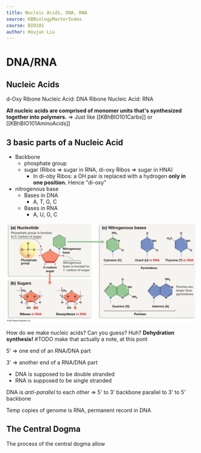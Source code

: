 ```yaml
---
title: Nucleic Acids, DNA, RNA
source: KBBiologyMasterIndex
course: BIO101
author: Houjun Liu
---
```


# DNA/RNA

## Nucleic Acids

d-Oxy Ribone Nucleic Acid: DNA
Ribone Nucleic Acid: RNA

**All nucleic acids are comprised of monomer units that's synthesized together into polymers.** => Just like [[KBhBIO101Carbs]] or [[KBhBIO101AminoAcids]]

## 3 basic parts of a Nucleic Acid
- Backbone 
	- phosphate group
	- sugar (Ribos => sugar in RNA, di-oxy Ribos => sugar in HNA)
		- In di-oby Ribos: a OH pair is replaced with a hydrogen **only in one position.** Hence "di-oxy"
- nitrogenous base
	- Bases in DNA
		- A, T, G, C
	- Bases in RNA
		- A, U, G, C

![d_na.jpg](d_na.jpg)

How do we make nucleic acids? Can you guess? Huh? **Dehydration synthesis!** #TODO make that actually a note, at this pont

5' => one end of an RNA/DNA part

3' => another end of a RNA/DNA part

* DNA is supposed to be double stranded
* RNA is supposed to be single stranded
 
 DNA is *anti-parallel* to each other => 5' to 3' backbone parallel to 3' to 5' backbone
 
 Temp copies of genome is RNA, permanent record in DNA
 
 ## The Central Dogma
 The process of the central dogma allow
 
